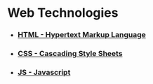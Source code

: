 # Web Technologies
* ### [HTML - Hypertext Markup Language](./html/README.md)
* ### [CSS - Cascading Style Sheets](./css/README.md)
* ### [JS - Javascript](./js/README.md)